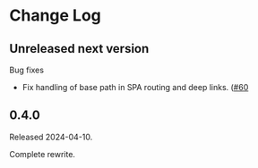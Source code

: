 # Change Log

## Unreleased next version

Bug fixes

* Fix handling of base path in SPA routing and deep links. ([#60]

[#60]: https://github.com/NLnetLabs/routinator-ui/pull/60


## 0.4.0

Released 2024-04-10.

Complete rewrite.

